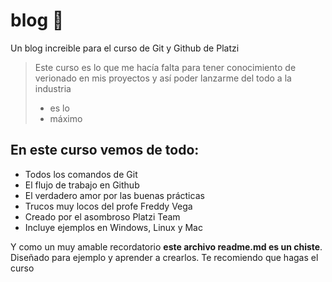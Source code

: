 # blog 📘
Un blog increible para el curso de Git y Github de Platzi
> Este curso es lo que me hacía falta para tener conocimiento de verionado en mis proyectos y así poder lanzarme del todo a la industria
> - es lo
> - máximo

## En este curso vemos de todo: 
* Todos los comandos de Git
* El flujo de trabajo en Github
* El verdadero amor por las buenas prácticas
* Trucos muy locos del profe Freddy Vega
* Creado por el asombroso Platzi Team
* Incluye ejemplos en Windows, Linux y Mac


Y como un muy amable recordatorio **este archivo readme.md es un chiste**. Diseñado para ejemplo y aprender a crearlos.
Te recomiendo que hagas el curso
